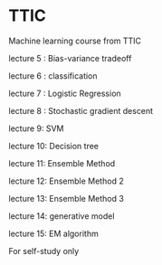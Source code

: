 # TTIC
Machine learning course from TTIC

lecture 5 : Bias-variance tradeoff

lecture 6 : classification

lecture 7 : Logistic Regression

lecture 8 : Stochastic gradient descent

lecture 9: SVM

lecture 10: Decision tree

lecture 11: Ensemble Method

lecture 12: Ensemble Method 2

lecture 13: Ensemble Method 3

lecture 14: generative model

lecture 15: EM algorithm





For self-study only
